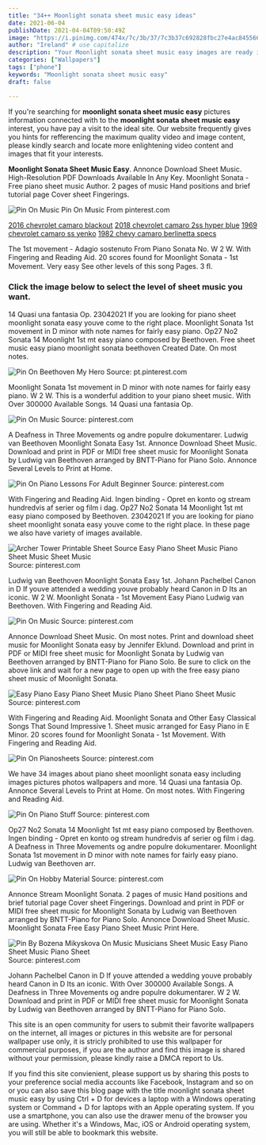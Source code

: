 ```yaml
---
title: "34++ Moonlight sonata sheet music easy ideas"
date: 2021-06-04
publishDate: 2021-04-04T09:50:49Z
image: "https://i.pinimg.com/474x/7c/3b/37/7c3b37c692828fbc27e4ac845566faf3.jpg"
author: "Ireland" # use capitalize
description: "Your Moonlight sonata sheet music easy images are ready in this website. Moonlight sonata sheet music easy are a topic that is being searched for and liked by netizens today. You can Find and Download the Moonlight sonata sheet music easy files here. Find and Download all free images."
categories: ["Wallpapers"]
tags: ["phone"]
keywords: "Moonlight sonata sheet music easy"
draft: false

---
```


If you're searching for **moonlight sonata sheet music easy** pictures information connected with to the **moonlight sonata sheet music easy** interest, you have pay a visit to the ideal  site.  Our website frequently  gives you  hints  for refferencing  the maximum  quality video and image  content, please kindly search and locate more enlightening video content and images  that fit your interests.

**Moonlight Sonata Sheet Music Easy**. Annonce Download Sheet Music. High-Resolution PDF Downloads Available In Any Key. Moonlight Sonata - Free piano sheet music Author. 2 pages of music Hand positions and brief tutorial page Cover sheet Fingerings.

![Pin On Music](https://i.pinimg.com/originals/c3/d0/9d/c3d09d5a0e7041724417c812aad544e9.png "Pin On Music")
Pin On Music From pinterest.com

[2016 chevrolet camaro blackout](/2016-chevrolet-camaro-blackout/)
[2018 chevrolet camaro 2ss hyper blue](/2018-chevrolet-camaro-2ss-hyper-blue/)
[1969 chevrolet camaro ss yenko](/1969-chevrolet-camaro-ss-yenko/)
[1982 chevy camaro berlinetta specs](/1982-chevy-camaro-berlinetta-specs/)

The 1st movement - Adagio sostenuto From Piano Sonata No. W 2 W. With Fingering and Reading Aid. 20 scores found for Moonlight Sonata - 1st Movement. Very easy See other levels of this song Pages. 3 ﬂ.

### Click the image below to select the level of sheet music you want.

14 Quasi una fantasia Op. 23042021 If you are looking for piano sheet moonlight sonata easy youve come to the right place. Moonlight Sonata 1st movement in D minor with note names for fairly easy piano. Op27 No2 Sonata 14 Moonlight 1st mt easy piano composed by Beethoven. Free sheet music easy piano moonlight sonata beethoven Created Date. On most notes.


![Pin On Beethoven My Hero](https://i.pinimg.com/originals/a7/65/71/a765710868459f6f11dd2ddd1147d274.png "Pin On Beethoven My Hero")
Source: pt.pinterest.com

Moonlight Sonata 1st movement in D minor with note names for fairly easy piano. W 2 W. This is a wonderful addition to your piano sheet music. With Over 300000 Available Songs. 14 Quasi una fantasia Op.

![Pin On Music](https://i.pinimg.com/originals/a3/cf/a5/a3cfa540e11111eb46970d53eb78ab0a.jpg "Pin On Music")
Source: pinterest.com

A Deafness in Three Movements og andre populre dokumentarer. Ludwig van Beethoven Moonlight Sonata Easy 1st. Annonce Download Sheet Music. Download and print in PDF or MIDI free sheet music for Moonlight Sonata by Ludwig van Beethoven arranged by BNTT-Piano for Piano Solo. Annonce Several Levels to Print at Home.

![Pin On Piano Lessons For Adult Beginner](https://i.pinimg.com/originals/b1/db/73/b1db7340e56fe5e2784975b633807d27.png "Pin On Piano Lessons For Adult Beginner")
Source: pinterest.com

With Fingering and Reading Aid. Ingen binding - Opret en konto og stream hundredvis af serier og film i dag. Op27 No2 Sonata 14 Moonlight 1st mt easy piano composed by Beethoven. 23042021 If you are looking for piano sheet moonlight sonata easy youve come to the right place. In these page we also have variety of images available.

![Archer Tower Printable Sheet Source Easy Piano Sheet Music Piano Sheet Music Sheet Music](https://i.pinimg.com/originals/ae/1e/0a/ae1e0ac5b99f0c65ccfab39077bebcd6.gif "Archer Tower Printable Sheet Source Easy Piano Sheet Music Piano Sheet Music Sheet Music")
Source: pinterest.com

Ludwig van Beethoven Moonlight Sonata Easy 1st. Johann Pachelbel Canon in D If youve attended a wedding youve probably heard Canon in D Its an iconic. W 2 W. Moonlight Sonata - 1st Movement Easy Piano Ludwig van Beethoven. With Fingering and Reading Aid.

![Pin On Music](https://i.pinimg.com/originals/c3/d0/9d/c3d09d5a0e7041724417c812aad544e9.png "Pin On Music")
Source: pinterest.com

Annonce Download Sheet Music. On most notes. Print and download sheet music for Moonlight Sonata easy by Jennifer Eklund. Download and print in PDF or MIDI free sheet music for Moonlight Sonata by Ludwig van Beethoven arranged by BNTT-Piano for Piano Solo. Be sure to click on the above link and wait for a new page to open up with the free easy piano sheet music of Moonlight Sonata.

![Easy Piano Easy Piano Sheet Music Piano Sheet Piano Sheet Music](https://i.pinimg.com/originals/21/68/4f/21684fa0830dbae6fbc3700338a1abaf.jpg "Easy Piano Easy Piano Sheet Music Piano Sheet Piano Sheet Music")
Source: pinterest.com

With Fingering and Reading Aid. Moonlight Sonata and Other Easy Classical Songs That Sound Impressive 1. Sheet music arranged for Easy Piano in E Minor. 20 scores found for Moonlight Sonata - 1st Movement. With Fingering and Reading Aid.

![Pin On Pianosheets](https://i.pinimg.com/originals/91/01/7e/91017e9d4f8476a9b08c99c38031f932.jpg "Pin On Pianosheets")
Source: pinterest.com

We have 34 images about piano sheet moonlight sonata easy including images pictures photos wallpapers and more. 14 Quasi una fantasia Op. Annonce Several Levels to Print at Home. On most notes. With Fingering and Reading Aid.

![Pin On Piano Stuff](https://i.pinimg.com/originals/91/81/3d/91813d4b924806a15ea249cc6d1bac6f.gif "Pin On Piano Stuff")
Source: pinterest.com

Op27 No2 Sonata 14 Moonlight 1st mt easy piano composed by Beethoven. Ingen binding - Opret en konto og stream hundredvis af serier og film i dag. A Deafness in Three Movements og andre populre dokumentarer. Moonlight Sonata 1st movement in D minor with note names for fairly easy piano. Ludwig van Beethoven arr.

![Pin On Hobby Material](https://i.pinimg.com/originals/92/d6/33/92d633f36005c089deedf0a1cbd67140.jpg "Pin On Hobby Material")
Source: pinterest.com

Annonce Stream Moonlight Sonata. 2 pages of music Hand positions and brief tutorial page Cover sheet Fingerings. Download and print in PDF or MIDI free sheet music for Moonlight Sonata by Ludwig van Beethoven arranged by BNTT-Piano for Piano Solo. Annonce Download Sheet Music. Moonlight Sonata Free Easy Piano Sheet Music Print Here.

![Pin By Bozena Mikyskova On Music Musicians Sheet Music Easy Piano Sheet Music Piano Sheet](https://i.pinimg.com/474x/7c/3b/37/7c3b37c692828fbc27e4ac845566faf3.jpg "Pin By Bozena Mikyskova On Music Musicians Sheet Music Easy Piano Sheet Music Piano Sheet")
Source: pinterest.com

Johann Pachelbel Canon in D If youve attended a wedding youve probably heard Canon in D Its an iconic. With Over 300000 Available Songs. A Deafness in Three Movements og andre populre dokumentarer. W 2 W. Download and print in PDF or MIDI free sheet music for Moonlight Sonata by Ludwig van Beethoven arranged by BNTT-Piano for Piano Solo.

This site is an open community for users to submit their favorite wallpapers on the internet, all images or pictures in this website are for personal wallpaper use only, it is stricly prohibited to use this wallpaper for commercial purposes, if you are the author and find this image is shared without your permission, please kindly raise a DMCA report to Us.

If you find this site convienient, please support us by sharing this posts to your preference social media accounts like Facebook, Instagram and so on or you can also save this blog page with the title moonlight sonata sheet music easy by using Ctrl + D for devices a laptop with a Windows operating system or Command + D for laptops with an Apple operating system. If you use a smartphone, you can also use the drawer menu of the browser you are using. Whether it's a Windows, Mac, iOS or Android operating system, you will still be able to bookmark this website.
